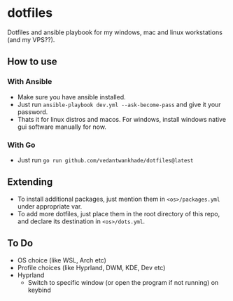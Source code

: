 # dotfiles
Dotfiles and ansible playbook for my windows, mac and linux workstations (and my VPS??).

## How to use
### With Ansible
- Make sure you have ansible installed.
- Just run `ansible-playbook dev.yml --ask-become-pass` and give it your password.
- Thats it for linux distros and macos. For windows, install windows native gui software manually for now.
### With Go
- Just run `go run github.com/vedantwankhade/dotfiles@latest`

## Extending
- To install additional packages, just mention them in `<os>/packages.yml` under appropriate var.
- To add more dotfiles, just place them in the root directory of this repo, and declare its destination in `<os>/dots.yml`.

## To Do
- OS choice (like WSL, Arch etc)
- Profile choices (like Hyprland, DWM, KDE, Dev etc)
- Hyprland
  - Switch to specific window (or open the program if not running) on keybind